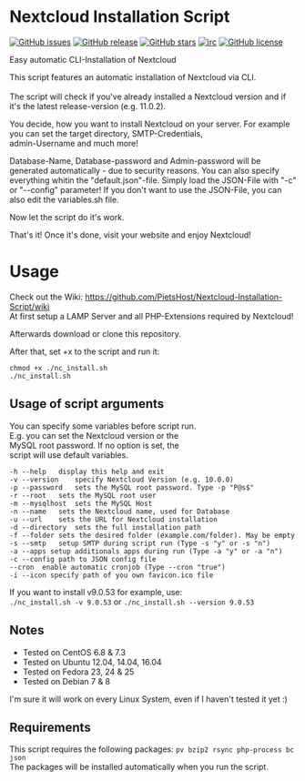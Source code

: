 # Nextcloud Installation Script

[![GitHub issues](https://img.shields.io/github/issues/PietsHost/nextcloud-Installation-Script.svg)](https://github.com/PietsHost/nextcloud-Installation-Script/issues)
[![GitHub release](https://img.shields.io/github/release/PietsHost/nextcloud-Installation-Script.svg)](https://github.com/PietsHost/nextcloud-Installation-Script/releases)
[![GitHub stars](https://img.shields.io/github/stars/PietsHost/Nextcloud-Installation-Script.svg)](https://github.com/PietsHost/Nextcloud-Installation-Script/stargazers)
[![irc](https://img.shields.io/badge/IRC-%23pietshost%20on%20freenode-orange.svg)](https://webchat.freenode.net/?channels=pietshost)
[![GitHub license](https://img.shields.io/badge/license-AGPL-blue.svg?colorB=898989)](https://raw.githubusercontent.com/PietsHost/Nextcloud-Installation-Script/master/LICENSE)

Easy automatic CLI-Installation of Nextcloud


This script features an automatic installation of Nextcloud via CLI.<br /><br />
The script will check if you've already installed a Nextcloud version and if it's the latest release-version (e.g. 11.0.2).<br />

You decide, how you want to install Nextcloud on your server. For example you can set the target directory, SMTP-Credentials,<br />
admin-Username and much more!

Database-Name, Database-password and Admin-password will be generated automatically - due to security reasons.
You can also specify everything whitin the "default.json"-file. Simply load the JSON-File with "-c" or "--config" parameter!
If you don't want to use the JSON-File, you can also edit the variables.sh file.

Now let the script do it's work.

That's it! Once it's done, visit your website and enjoy Nextcloud!

# Usage
Check out the Wiki: https://github.com/PietsHost/Nextcloud-Installation-Script/wiki<br />
At first setup a LAMP Server and all PHP-Extensions required by Nextcloud!

Afterwards download or clone this repository.

After that, set +x to the script and run it:
```
chmod +x ./nc_install.sh
./nc_install.sh
```

## Usage of script arguments

 You can specify some variables before script run.<br />
 E.g. you can set the Nextcloud version or the <br />
 MySQL root password. If no option is set, the<br />
 script will use default variables.<br />

	-h --help	display this help and exit
	-v --version	specify Nextcloud Version (e.g. 10.0.0)
	-p --password	sets the MySQL root password. Type -p "P@s$"
	-r --root	sets the MySQL root user
	-m --mysqlhost	sets the MySQL Host
	-n --name	sets the Nextcloud name, used for Database
	-u --url	sets the URL for Nextcloud installation
	-d --directory	sets the full installation path
	-f --folder sets the desired folder (example.com/folder). May be empty
	-s --smtp	setup SMTP during script run (Type -s "y" or -s "n")
	-a --apps setup additionals apps during run (Type -a "y" or -a "n")
	-c --config	path to JSON config file
	--cron  enable automatic cronjob (Type --cron "true")
	-i --icon specify path of you own favicon.ico file

If you want to install v9.0.53 for example, use:<br />
`./nc_install.sh -v 9.0.53` or `./nc_install.sh --version 9.0.53`

## Notes
* Tested on CentOS 6.8 & 7.3
* Tested on Ubuntu 12.04, 14.04, 16.04
* Tested on Fedora 23, 24 & 25
* Tested on Debian 7 & 8

I'm sure it will work on every Linux System, even if I haven't tested it yet :)

## Requirements
This script requires the following packages: `pv bzip2 rsync php-process bc json`<br />
The packages will be installed automatically when you run the script.
